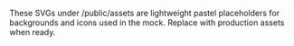 These SVGs under /public/assets are lightweight pastel placeholders for backgrounds and icons used in the mock. Replace with production assets when ready.
